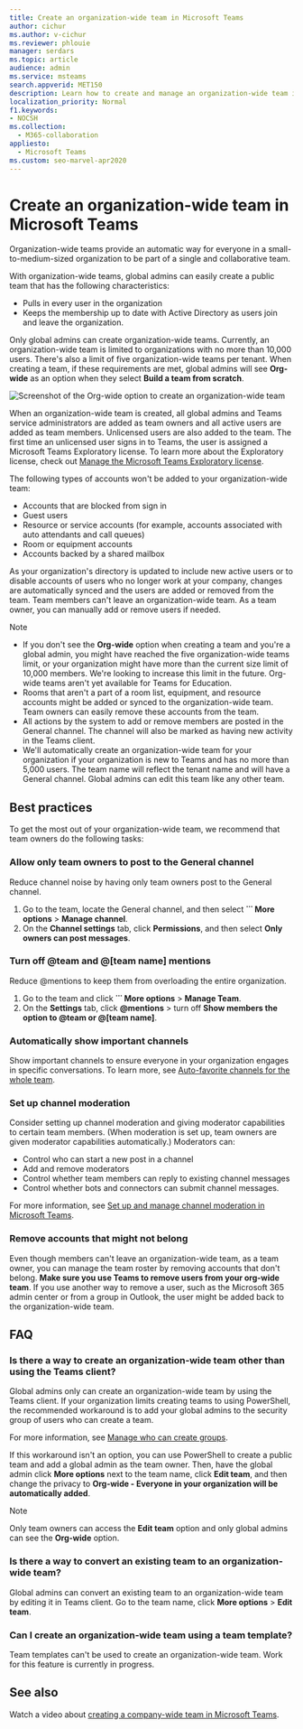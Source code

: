 ```yaml
---
title: Create an organization-wide team in Microsoft Teams
author: cichur
ms.author: v-cichur
ms.reviewer: phlouie
manager: serdars
ms.topic: article
audience: admin
ms.service: msteams
search.appverid: MET150
description: Learn how to create and manage an organization-wide team in Teams to provide an automatic way for everyone in a small to medium-sized organization to collaborate.
localization_priority: Normal
f1.keywords:
- NOCSH
ms.collection: 
  - M365-collaboration
appliesto: 
  - Microsoft Teams
ms.custom: seo-marvel-apr2020
---
```


# Create an organization-wide team in Microsoft Teams

Organization-wide teams provide an automatic way for everyone in a small-to-medium-sized organization to be part of a single and collaborative team.

With organization-wide teams, global admins can easily create a public team that has the following characteristics:
- Pulls in every user in the organization 
- Keeps the membership up to date with Active Directory as users join and leave the organization.

Only global admins can create organization-wide teams. Currently, an organization-wide team is limited to organizations with no more than 10,000 users. There's also a limit of five organization-wide teams per tenant. When creating a team, if these requirements are met, global admins will see **Org-wide** as an option when they select **Build a team from scratch**. 

![Screenshot of the Org-wide option to create an organization-wide team](media/create-org-wide-team.png "Screen shot of the Org-wide option to create an organization-wide team")

When an organization-wide team is created, all global admins and Teams service administrators are added as team owners and all active users are added as team members. Unlicensed users are also added to the team. The first time an unlicensed user signs in to Teams, the user is assigned a Microsoft Teams Exploratory license. To learn more about the Exploratory license, check out [Manage the Microsoft Teams Exploratory license](teams-exploratory.md). 

The following types of accounts won't be added to your organization-wide team:

- Accounts that are blocked from sign in
- Guest users
- Resource or service accounts (for example, accounts associated with auto attendants and call queues)
- Room or equipment accounts
- Accounts backed by a shared mailbox

As your organization's directory is updated to include new active users or to disable accounts of users who no longer work at your company, changes are automatically synced and the users are added or removed from the team. Team members can't leave an organization-wide team. As a team owner, you can manually add or remove users if needed.

> [!NOTE]
> - If you don't see the **Org-wide** option when creating a team and you're a global admin, you might have reached the five organization-wide teams limit, or your organization might have more than the current size limit of 10,000 members. We're looking to increase this limit in the future. Org-wide teams aren't yet available for Teams for Education.
> - Rooms that aren't a part of a room list, equipment, and resource accounts might be added or synced to the organization-wide team. Team owners can easily remove these accounts from the team.
> - All actions by the system to add or remove members are posted in the General channel. The channel will also be marked as having new activity in the Teams client.
> - We'll automatically create an organization-wide team for your organization if your organization is new to Teams and has no more than 5,000 users. The team name will reflect the tenant name and will have a General channel. Global admins can edit this team like any other team.

## Best practices

To get the most out of your organization-wide team, we recommend that team owners do the following tasks:

### Allow only team owners to post to the General channel

Reduce channel noise by having only team owners post to the General channel. 

1. Go to the team, locate the General channel, and then select **˙˙˙ More options** > **Manage channel**. 
2. On the **Channel settings** tab, click **Permissions**, and then select **Only owners can post messages**.

### Turn off @team and @[team name] mentions

Reduce @mentions to keep them from overloading the entire organization. 

1. Go to the team and click **˙˙˙ More options** > **Manage Team**. 
2. On the **Settings** tab, click <strong>@mentions</strong> > turn off **Show members the option to @team or @[team name]**. 

### Automatically show important channels

Show important channels to ensure everyone in your organization engages in specific conversations. To learn more, see [Auto-favorite channels for the whole team](https://support.office.com/article/auto-favorite-channels-for-the-whole-team-a948272c-5aa5-429c-863c-4e1e1cd6b0f6). 

### Set up channel moderation

Consider setting up channel moderation and giving moderator capabilities to certain team members. (When moderation is set up, team owners are given moderator capabilities automatically.) Moderators can:

- Control who can start a new post in a channel
- Add and remove moderators
- Control whether team members can reply to existing channel messages
- Control whether bots and connectors can submit channel messages.

For more information, see [Set up and manage channel moderation in Microsoft Teams](manage-channel-moderation-in-teams.md).

### Remove accounts that might not belong

Even though members can't leave an organization-wide team, as a team owner, you can manage the team roster by removing accounts that don't belong. **Make sure you use Teams to remove users from your org-wide team**. If you use another way to remove a user, such as the Microsoft 365 admin center or from a group in Outlook, the user might be added back to the organization-wide team.

## FAQ

### Is there a way to create an organization-wide team other than using the Teams client?

Global admins only can create an organization-wide team by using the Teams client. If your organization limits creating teams to using PowerShell, the recommended workaround is to add your global admins to the security group of users who can create a team.

For more information, see [Manage who can create groups](/microsoft-365/admin/create-groups/manage-creation-of-groups).

If this workaround isn't an option, you can use PowerShell to create a public team and add a global admin as the team owner. Then, have the global admin click **More options** next to the team name, click **Edit team**, and then change the privacy to **Org-wide - Everyone in your organization will be automatically added**. 

> [!NOTE]
> Only team owners can access the **Edit team** option and only global admins can see the **Org-wide** option.

### Is there a way to convert an existing team to an organization-wide team?

Global admins can convert an existing team to an organization-wide team by editing it in Teams client. Go to the team name, click **More options** > **Edit team**.

### Can I create an organization-wide team using a team template?

Team templates can't be used to create an organization-wide team. Work for this feature is currently in progress. 

## See also

Watch a video about [creating a company-wide team in Microsoft Teams](https://support.office.com/article/037bb27a-bcc9-48fe-8d72-44d9482420a3).
